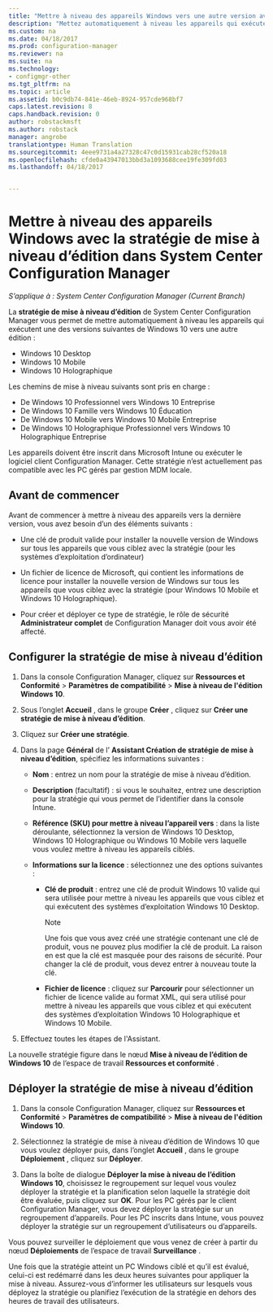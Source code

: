 ```yaml
---
title: "Mettre à niveau des appareils Windows vers une autre version avec Configuration Manager | Microsoft Docs"
description: "Mettez automatiquement à niveau les appareils qui exécutent Windows 10 Desktop, Windows 10 Mobile ou Windows 10 Holographique vers une autre édition avec Configuration Manager."
ms.custom: na
ms.date: 04/18/2017
ms.prod: configuration-manager
ms.reviewer: na
ms.suite: na
ms.technology:
- configmgr-other
ms.tgt_pltfrm: na
ms.topic: article
ms.assetid: b0c9db74-841e-46eb-8924-957cde968bf7
caps.latest.revision: 8
caps.handback.revision: 0
author: robstackmsft
ms.author: robstack
manager: angrobe
translationtype: Human Translation
ms.sourcegitcommit: 4eee9731a4a27328c47c0d15931cab28cf520a18
ms.openlocfilehash: cfde0a43947013bbd3a1093688cee19fe309fd03
ms.lasthandoff: 04/18/2017


---
```


# <a name="upgrade-windows-devices-with-the-edition-upgrade-policy-in-system-center-configuration-manager"></a>Mettre à niveau des appareils Windows avec la stratégie de mise à niveau d’édition dans System Center Configuration Manager

*S’applique à : System Center Configuration Manager (Current Branch)*


La **stratégie de mise à niveau d’édition** de System Center Configuration Manager vous permet de mettre automatiquement à niveau les appareils qui exécutent une des versions suivantes de Windows 10 vers une autre édition :

- Windows 10 Desktop
- Windows 10 Mobile
- Windows 10 Holographique

Les chemins de mise à niveau suivants sont pris en charge :

- De Windows 10 Professionnel vers Windows 10 Entreprise
- De Windows 10 Famille vers Windows 10 Éducation
- De Windows 10 Mobile vers Windows 10 Mobile Entreprise
- De Windows 10 Holographique Professionnel vers Windows 10 Holographique Entreprise

Les appareils doivent être inscrit dans Microsoft Intune ou exécuter le logiciel client Configuration Manager. Cette stratégie n’est actuellement pas compatible avec les PC gérés par gestion MDM locale.

## <a name="before-you-start"></a>Avant de commencer  
 Avant de commencer à mettre à niveau des appareils vers la dernière version, vous avez besoin d’un des éléments suivants :  

-   Une clé de produit valide pour installer la nouvelle version de Windows sur tous les appareils que vous ciblez avec la stratégie (pour les systèmes d’exploitation d’ordinateur)  

-   Un fichier de licence de Microsoft, qui contient les informations de licence pour installer la nouvelle version de Windows sur tous les appareils que vous ciblez avec la stratégie (pour Windows 10 Mobile et Windows 10 Holographique).

- Pour créer et déployer ce type de stratégie, le rôle de sécurité **Administrateur complet** de Configuration Manager doit vous avoir été affecté.

## <a name="configure-the-edition-upgrade-policy"></a>Configurer la stratégie de mise à niveau d’édition  

1.  Dans la console Configuration Manager, cliquez sur **Ressources et Conformité** > **Paramètres de compatibilité** > **Mise à niveau de l'édition Windows 10**.  

3.  Sous l’onglet **Accueil** , dans le groupe **Créer** , cliquez sur **Créer une stratégie de mise à niveau d’édition**.  

4.  Cliquez sur **Créer une stratégie**.  

5.  Dans la page **Général** de l’ **Assistant Création de stratégie de mise à niveau d’édition**, spécifiez les informations suivantes :  

    -   **Nom** : entrez un nom pour la stratégie de mise à niveau d’édition.  

    -   **Description** (facultatif) : si vous le souhaitez, entrez une description pour la stratégie qui vous permet de l’identifier dans la console Intune.  

    -   **Référence (SKU) pour mettre à niveau l’appareil vers** : dans la liste déroulante, sélectionnez la version de Windows 10 Desktop, Windows 10 Holographique ou Windows 10 Mobile vers laquelle vous voulez mettre à niveau les appareils ciblés.  

    -   **Informations sur la licence** : sélectionnez une des options suivantes :  

        -   **Clé de produit** : entrez une clé de produit Windows 10 valide qui sera utilisée pour mettre à niveau les appareils que vous ciblez et qui exécutent des systèmes d’exploitation Windows 10 Desktop.  

            > [!NOTE]  
            >  Une fois que vous avez créé une stratégie contenant une clé de produit, vous ne pouvez plus modifier la clé de produit. La raison en est que la clé est masquée pour des raisons de sécurité. Pour changer la clé de produit, vous devez entrer à nouveau toute la clé.  

        -   **Fichier de licence** : cliquez sur **Parcourir** pour sélectionner un fichier de licence valide au format XML, qui sera utilisé pour mettre à niveau les appareils que vous ciblez et qui exécutent des systèmes d’exploitation Windows 10 Holographique et Windows 10 Mobile.  

6.  Effectuez toutes les étapes de l'Assistant.  

La nouvelle stratégie figure dans le nœud **Mise à niveau de l’édition de Windows 10** de l’espace de travail **Ressources et conformité** .  

## <a name="deploy-the-edition-upgrade-policy"></a>Déployer la stratégie de mise à niveau d’édition  

1.  Dans la console Configuration Manager, cliquez sur **Ressources et Conformité** > **Paramètres de compatibilité** > **Mise à niveau de l'édition Windows 10**.  

3.  Sélectionnez la stratégie de mise à niveau d’édition de Windows 10 que vous voulez déployer puis, dans l’onglet **Accueil** , dans le groupe **Déploiement** , cliquez sur **Déployer**.  

4.  Dans la boîte de dialogue **Déployer la mise à niveau de l’édition Windows 10**, choisissez le regroupement sur lequel vous voulez déployer la stratégie et la planification selon laquelle la stratégie doit être évaluée, puis cliquez sur **OK**. Pour les PC gérés par le client Configuration Manager, vous devez déployer la stratégie sur un regroupement d’appareils. Pour les PC inscrits dans Intune, vous pouvez déployer la stratégie sur un regroupement d’utilisateurs ou d’appareils. 

Vous pouvez surveiller le déploiement que vous venez de créer à partir du nœud **Déploiements** de l’espace de travail **Surveillance** .  

 Une fois que la stratégie atteint un PC Windows ciblé et qu’il est évalué, celui-ci est redémarré dans les deux heures suivantes pour appliquer la mise à niveau. Assurez-vous d’informer les utilisateurs sur lesquels vous déployez la stratégie ou planifiez l’exécution de la stratégie en dehors des heures de travail des utilisateurs.

